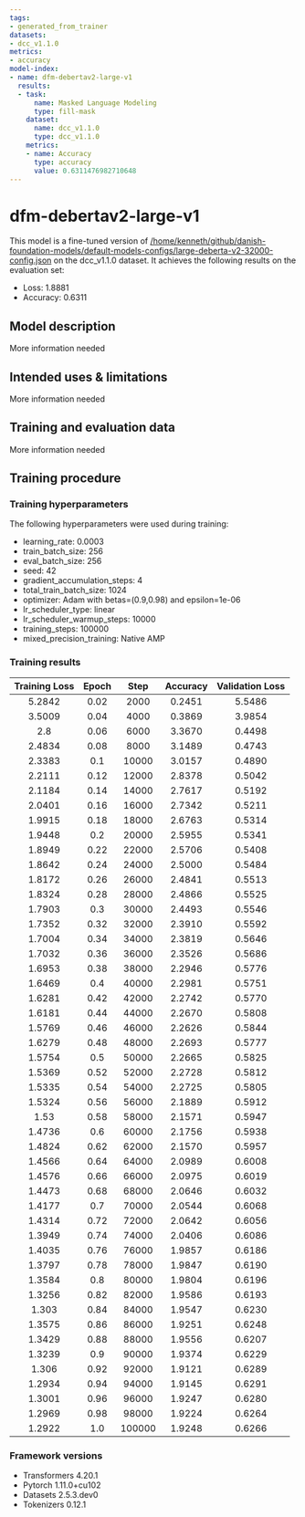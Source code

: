 ```yaml
---
tags:
- generated_from_trainer
datasets:
- dcc_v1.1.0
metrics:
- accuracy
model-index:
- name: dfm-debertav2-large-v1
  results:
  - task:
      name: Masked Language Modeling
      type: fill-mask
    dataset:
      name: dcc_v1.1.0
      type: dcc_v1.1.0
    metrics:
    - name: Accuracy
      type: accuracy
      value: 0.6311476982710648
---
```


<!-- This model card has been generated automatically according to the information the Trainer had access to. You
should probably proofread and complete it, then remove this comment. -->

# dfm-debertav2-large-v1

This model is a fine-tuned version of [/home/kenneth/github/danish-foundation-models/default-models-configs/large-deberta-v2-32000-config.json](https://huggingface.co//home/kenneth/github/danish-foundation-models/default-models-configs/large-deberta-v2-32000-config.json) on the dcc_v1.1.0 dataset.
It achieves the following results on the evaluation set:
- Loss: 1.8881
- Accuracy: 0.6311

## Model description

More information needed

## Intended uses & limitations

More information needed

## Training and evaluation data

More information needed

## Training procedure

### Training hyperparameters

The following hyperparameters were used during training:
- learning_rate: 0.0003
- train_batch_size: 256
- eval_batch_size: 256
- seed: 42
- gradient_accumulation_steps: 4
- total_train_batch_size: 1024
- optimizer: Adam with betas=(0.9,0.98) and epsilon=1e-06
- lr_scheduler_type: linear
- lr_scheduler_warmup_steps: 10000
- training_steps: 100000
- mixed_precision_training: Native AMP

### Training results

| Training Loss | Epoch | Step   | Accuracy | Validation Loss |
|:-------------:|:-----:|:------:|:--------:|:---------------:|
| 5.2842        | 0.02  | 2000   | 0.2451   | 5.5486          |
| 3.5009        | 0.04  | 4000   | 0.3869   | 3.9854          |
| 2.8           | 0.06  | 6000   | 3.3670   | 0.4498          |
| 2.4834        | 0.08  | 8000   | 3.1489   | 0.4743          |
| 2.3383        | 0.1   | 10000  | 3.0157   | 0.4890          |
| 2.2111        | 0.12  | 12000  | 2.8378   | 0.5042          |
| 2.1184        | 0.14  | 14000  | 2.7617   | 0.5192          |
| 2.0401        | 0.16  | 16000  | 2.7342   | 0.5211          |
| 1.9915        | 0.18  | 18000  | 2.6763   | 0.5314          |
| 1.9448        | 0.2   | 20000  | 2.5955   | 0.5341          |
| 1.8949        | 0.22  | 22000  | 2.5706   | 0.5408          |
| 1.8642        | 0.24  | 24000  | 2.5000   | 0.5484          |
| 1.8172        | 0.26  | 26000  | 2.4841   | 0.5513          |
| 1.8324        | 0.28  | 28000  | 2.4866   | 0.5525          |
| 1.7903        | 0.3   | 30000  | 2.4493   | 0.5546          |
| 1.7352        | 0.32  | 32000  | 2.3910   | 0.5592          |
| 1.7004        | 0.34  | 34000  | 2.3819   | 0.5646          |
| 1.7032        | 0.36  | 36000  | 2.3526   | 0.5686          |
| 1.6953        | 0.38  | 38000  | 2.2946   | 0.5776          |
| 1.6469        | 0.4   | 40000  | 2.2981   | 0.5751          |
| 1.6281        | 0.42  | 42000  | 2.2742   | 0.5770          |
| 1.6181        | 0.44  | 44000  | 2.2670   | 0.5808          |
| 1.5769        | 0.46  | 46000  | 2.2626   | 0.5844          |
| 1.6279        | 0.48  | 48000  | 2.2693   | 0.5777          |
| 1.5754        | 0.5   | 50000  | 2.2665   | 0.5825          |
| 1.5369        | 0.52  | 52000  | 2.2728   | 0.5812          |
| 1.5335        | 0.54  | 54000  | 2.2725   | 0.5805          |
| 1.5324        | 0.56  | 56000  | 2.1889   | 0.5912          |
| 1.53          | 0.58  | 58000  | 2.1571   | 0.5947          |
| 1.4736        | 0.6   | 60000  | 2.1756   | 0.5938          |
| 1.4824        | 0.62  | 62000  | 2.1570   | 0.5957          |
| 1.4566        | 0.64  | 64000  | 2.0989   | 0.6008          |
| 1.4576        | 0.66  | 66000  | 2.0975   | 0.6019          |
| 1.4473        | 0.68  | 68000  | 2.0646   | 0.6032          |
| 1.4177        | 0.7   | 70000  | 2.0544   | 0.6068          |
| 1.4314        | 0.72  | 72000  | 2.0642   | 0.6056          |
| 1.3949        | 0.74  | 74000  | 2.0406   | 0.6086          |
| 1.4035        | 0.76  | 76000  | 1.9857   | 0.6186          |
| 1.3797        | 0.78  | 78000  | 1.9847   | 0.6190          |
| 1.3584        | 0.8   | 80000  | 1.9804   | 0.6196          |
| 1.3256        | 0.82  | 82000  | 1.9586   | 0.6193          |
| 1.303         | 0.84  | 84000  | 1.9547   | 0.6230          |
| 1.3575        | 0.86  | 86000  | 1.9251   | 0.6248          |
| 1.3429        | 0.88  | 88000  | 1.9556   | 0.6207          |
| 1.3239        | 0.9   | 90000  | 1.9374   | 0.6229          |
| 1.306         | 0.92  | 92000  | 1.9121   | 0.6289          |
| 1.2934        | 0.94  | 94000  | 1.9145   | 0.6291          |
| 1.3001        | 0.96  | 96000  | 1.9247   | 0.6280          |
| 1.2969        | 0.98  | 98000  | 1.9224   | 0.6264          |
| 1.2922        | 1.0   | 100000 | 1.9248   | 0.6266          |


### Framework versions

- Transformers 4.20.1
- Pytorch 1.11.0+cu102
- Datasets 2.5.3.dev0
- Tokenizers 0.12.1
